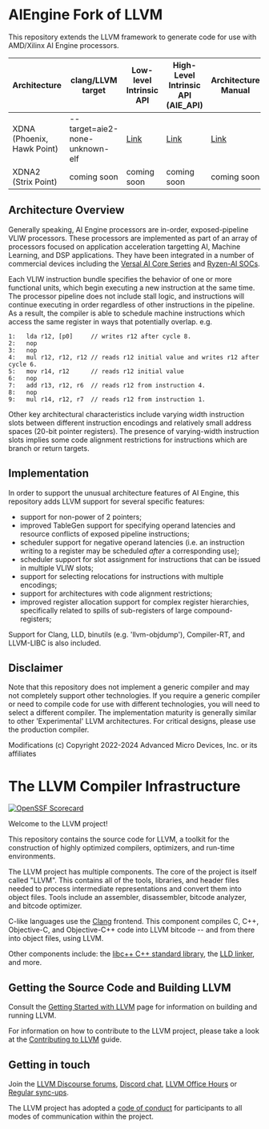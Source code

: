 # AIEngine Fork of LLVM

This repository extends the LLVM framework to generate code for use with AMD/Xilinx AI Engine processors.

| Architecture | clang/LLVM target | Low-level Intrinsic API | High-Level Intrinsic API (AIE_API) | Architecture Manual |
| --- | --- | --- | --- | --- |
| XDNA (Phoenix, Hawk Point) | 	--target=aie2-none-unknown-elf	| [Link](https://www.xilinx.com/htmldocs/xilinx2024_1/aiengine_ml_intrinsics/intrinsics/)	| [Link](https://www.xilinx.com/htmldocs/xilinx2024_1/aiengine_api/aie_api/doc/index.html) | [Link](https://docs.amd.com/r/en-US/am020-versal-aie-ml)
| XDNA2 (Strix Point)        |	coming soon	                    | coming soon	| coming soon | coming soon

## Architecture Overview

Generally speaking, AI Engine processors are in-order, exposed-pipeline VLIW processors.  These processors are implemented as part of an array of processors focused on application acceleration targetting AI, Machine Learning, and DSP applications.  They have been integrated in a number of commercial devices including the [Versal AI Core Series](https://www.amd.com/en/products/adaptive-socs-and-fpgas/versal/ai-core-series.html) and [Ryzen-AI SOCs](https://www.amd.com/en/products/processors/consumer/ryzen-ai.html).

Each VLIW instruction bundle specifies the behavior of one or more functional units, which begin executing a new instruction at the same time.  The processor pipeline does not include stall logic, and instructions will continue executing in order regardless of other instructions in the pipeline.  As a result, the compiler is able to schedule machine instructions which access the same register in ways that potentially overlap.  e.g.

```
1:   lda r12, [p0]     // writes r12 after cycle 8.
2:   nop
3:   nop
4:   mul r12, r12, r12 // reads r12 initial value and writes r12 after cycle 6.
5:   mov r14, r12      // reads r12 initial value
6:   nop
7:   add r13, r12, r6  // reads r12 from instruction 4.
8:   nop
9:   mul r14, r12, r7  // reads r12 from instruction 1.
```

Other key architectural characteristics include varying width instruction slots between different instruction encodings and relatively small address spaces (20-bit pointer registers).  The presence of varying-width instruction slots implies some code alignment restrictions for instructions which are branch or return targets.

## Implementation

In order to support the unusual architecture features of AI Engine, this repository adds LLVM support for several specific features:
- support for non-power of 2 pointers;
- improved TableGen support for specifying operand latencies and resource conflicts of exposed pipeline instructions;
- scheduler support for negative operand latencies (i.e. an instruction writing to a register may be scheduled *after* a corresponding use);
- scheduler support for slot assignment for instructions that can be issued in multiple VLIW slots;
- support for selecting relocations for instructions with multiple encodings;
- support for architectures with code alignment restrictions;
- improved register allocation support for complex register hierarchies, specifically related to spills of sub-registers of large compound-registers;

Support for Clang, LLD, binutils (e.g. 'llvm-objdump'), Compiler-RT, and LLVM-LIBC is also included.

## Disclaimer

Note that this repository does not implement a generic compiler and may not completely support other technologies.  If you require a generic compiler or need to compile code for use with different technologies, you will need to select a different compiler.  The implementation maturity is generally similar to other 'Experimental' LLVM architectures.  For critical designs, please use the production compiler.

Modifications (c) Copyright 2022-2024 Advanced Micro Devices, Inc. or its affiliates

# The LLVM Compiler Infrastructure

[![OpenSSF Scorecard](https://api.securityscorecards.dev/projects/github.com/llvm/llvm-project/badge)](https://securityscorecards.dev/viewer/?uri=github.com/llvm/llvm-project)

Welcome to the LLVM project!

This repository contains the source code for LLVM, a toolkit for the
construction of highly optimized compilers, optimizers, and run-time
environments.

The LLVM project has multiple components. The core of the project is
itself called "LLVM". This contains all of the tools, libraries, and header
files needed to process intermediate representations and convert them into
object files. Tools include an assembler, disassembler, bitcode analyzer, and
bitcode optimizer.

C-like languages use the [Clang](http://clang.llvm.org/) frontend. This
component compiles C, C++, Objective-C, and Objective-C++ code into LLVM bitcode
-- and from there into object files, using LLVM.

Other components include:
the [libc++ C++ standard library](https://libcxx.llvm.org),
the [LLD linker](https://lld.llvm.org), and more.

## Getting the Source Code and Building LLVM

Consult the
[Getting Started with LLVM](https://llvm.org/docs/GettingStarted.html#getting-the-source-code-and-building-llvm)
page for information on building and running LLVM.

For information on how to contribute to the LLVM project, please take a look at
the [Contributing to LLVM](https://llvm.org/docs/Contributing.html) guide.

## Getting in touch

Join the [LLVM Discourse forums](https://discourse.llvm.org/), [Discord
chat](https://discord.gg/xS7Z362),
[LLVM Office Hours](https://llvm.org/docs/GettingInvolved.html#office-hours) or
[Regular sync-ups](https://llvm.org/docs/GettingInvolved.html#online-sync-ups).

The LLVM project has adopted a [code of conduct](https://llvm.org/docs/CodeOfConduct.html) for
participants to all modes of communication within the project.
